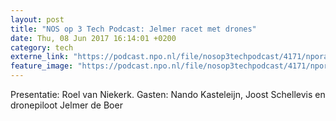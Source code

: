 ```yaml
---
layout: post
title: "NOS op 3 Tech Podcast: Jelmer racet met drones"
date: Thu, 08 Jun 2017 16:14:01 +0200
category: tech
externe_link: "https://podcast.npo.nl/file/nosop3techpodcast/4171/nporadio1_nosop3techpodcast_20170608_nos-op-3-tech-podcast-jelmer-racet-met-drones.mp3"
feature_image: "https://podcast.npo.nl/file/nosop3techpodcast/4171/nporadio1_nosop3techpodcast_20170608_nos-op-3-tech-podcast-jelmer-racet-met-drones.mp3"
---
```


Presentatie: Roel van Niekerk. Gasten: Nando Kasteleijn, Joost Schellevis en dronepiloot Jelmer de Boer<img src="http://feeds.feedburner.com/~r/nosop3-tech-podcast/~4/mT0kKRShx9o" height="1" width="1" alt=""/>
